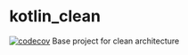 # kotlin_clean
[![codecov](https://codecov.io/gh/PabloMGrela/kotlin_clean/branch/master/graph/badge.svg)](https://codecov.io/gh/PabloMGrela/kotlin_clean)
Base project for clean architecture
